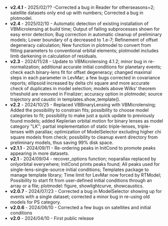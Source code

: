 - **v2.4.1** - 2025/02/?? -Corrected a bug in Reader for otherseasons=2; satellite datasets only end up with numbers; Corrected a bug in plotmodel.
- **v2.4** - 2025/02/10 - Automatic detection of existing installation of VBMicrolensing at build time; Output of failing subprocesses shown for easy error detection; Bug correction in automatic cleanup of preliminary models; Lower boundary of q decreased to 1.e-7; Refinement of offset degeneracy calculation; New function in plotmodel to convert from fitting parameters to conventional orbital elements; plotmodel includes limb darkening in calculation of residuals.
- **v2.3** - 2024/11/28 - Update to VBMicrolensing 4.1.2; minor bug in re-normalization; additional accurate initial conditions for planetary events; check each binary-lens fit for offset degeneracy; changed maximal steps in each parameter in LevMar; a few bugs corrected in covariance reports; ellipsoid increased by delta chi square and more accurate check of duplicates in model selection; models above Wilks' theorem trheshold are removed in Finalizer; accuracy option in plotmodel; source trajectory and caustic in templates.show_template(). 
- **v2.2** - 2024/10/25 - Replaced VBBinaryLensing with VBMicrolensing; Added the possibility to constrain fits;  possibility to choose model categories to fit; possibility to make just a quick update to previously found models; added Keplerian orbital motion for binary lenses as model category "LK"; partial implementation of static triple-lenses, triple-lenses with parallax; optimization of ModelSelector excluding higher chi square models from check; possibility to cleanup event directory from preliminary models, thus saving 99% disk space.
- **v2.1.1** - 2024/09/11 - Re-ordering peaks in InitCond to promote peaks appearing in more datasets.
- **v2.1** - 2024/09/04 - recover_options function; noparallax replaced by onlyorbital everywhere; InitCond prints peaks found; All peaks used for single-lens-single-source initial conditions; Templates package to manage template library; Time limit for LevMar now forced by RTModel; Possibility to start fit from user-defined initial conditions through an array or a file; plotmodel: figure, showlightcurve, showcaustics.
- **v2.0.7** - 2024/07/23 - Corrected a bug in ModelSelector showing up for events with a single dataset; corrected a minor bug in re-using old models for PS category.
- **v2.0.6** - 2024/06/10 - Corrected a few bugs on satellites and initial conditions
- **v2.0** - 2024/04/10 - First public release
